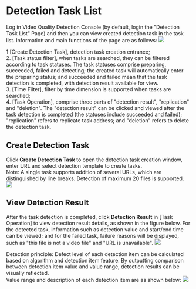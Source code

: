 # Detection Task List
Log in Video Quality Detection Console (by default, login the "Detection Task List" Page) and then you can view created detection task in the task list. Information and main functions of the page are as follows:
![](https://github.com/jdcloudcom/cn/blob/cn-Video-Quality-Detection/image/video-quality-detection/%E8%B4%A8%E6%A3%80%E6%96%B01.png)

1 [Create Detection Task], detection task creation entrance;  
2. [Task status filter], when tasks are searched, they can be filtered according to task statuses. The task statuses comprise preparing, succeeded, failed and detecting; the created task will automatically enter the preparing status; and succeeded and failed mean that the task detection is completed, with detection result available for view.  
3. [Time Filter], filter by time dimension is supported when tasks are searched;  
4. [Task Operation], comprise three parts of "detection result", "replication" and "deletion". The "detection result" can be clicked and viewed after the task detection is completed (the statuses include succeeded and failed); "replication" refers to replicate task address; and "deletion" refers to delete the detection task.   

## Create Detection Task
Click **Create Detection Task** to open the detection task creation window, enter URL and select detection template to create tasks.   
Note: A single task supports addition of several URLs, which are distinguished by line breaks. Detection of maximum 20 files is supported.
![](https://github.com/jdcloudcom/cn/blob/cn-Video-Quality-Detection/image/video-quality-detection/%E8%B4%A8%E6%A3%80%E6%96%B02.png)

## View Detection Result
After the task detection is completed, click **Detection Result** in [Task Operation] to view detection result details, as shown in the figure below. For the detected task, information such as detection value and start/end time can be viewed; and for the failed task, failure reasons will be displayed, such as "this file is not a video file" and "URL is unavailable".
![](https://github.com/jdcloudcom/cn/blob/cn-Video-Quality-Detection/image/video-quality-detection/%E8%B4%A8%E6%A3%803.png)

Detection principle: Defect level of each detection item can be calculated based on algorithm and detection item feature. By outputting comparison between detection item value and value range, detection results can be visually reflected.    
Value range and description of each detection item are as shown below:
![](https://github.com/jdcloudcom/cn/blob/cn-Video-Quality-Detection/image/video-quality-detection/%E8%B4%A8%E6%A3%804.png)

